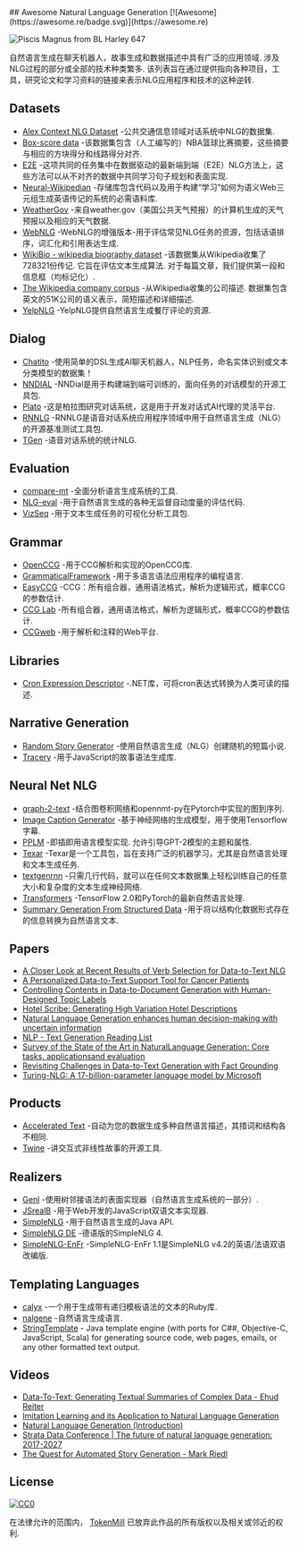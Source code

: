 <div class="github-widget" data-repo="tokenmill/awesome-nlg"></div>
<script async src="https://pagead2.googlesyndication.com/pagead/js/adsbygoogle.js"></script><ins class="adsbygoogle" style="display:block" data-ad-client="ca-pub-6890694312814945" data-ad-slot="5473692530" data-ad-format="auto"  data-full-width-responsive="true"></ins><script>(adsbygoogle = window.adsbygoogle || []).push({});</script>
## Awesome Natural Language Generation [![Awesome](https://awesome.re/badge.svg)](https://awesome.re)

![Piscis Magnus from BL Harley 647](https://raw.githubusercontent.com/tokenmill/awesome-nlg/master/logo.png)

 自然语言生成在聊天机器人，故事生成和数据描述中具有广泛的应用领域.  涉及NLG过程的部分或全部的技术种类繁多.  该列表旨在通过提供指向各种项目，工具，研究论文和学习资料的链接来表示NLG应用程序和技术的这种逆转.



## Datasets

- [Alex Context NLG Dataset](https://github.com/UFAL-DSG/alex_context_nlg_dataset) -公共交通信息领域对话系统中NLG的数据集.
- [Box-score data](https://github.com/harvardnlp/boxscore-data/) -该数据集包含（人工编写的）NBA篮球比赛摘要，这些摘要与相应的方块得分和线路得分对齐.
- [E2E](http://www.macs.hw.ac.uk/InteractionLab/E2E) -这项共同的任务集中在数据驱动的最新端到端（E2E）NLG方法上，这些方法可以从不对齐的数据中共同学习句子规划和表面实现.
- [Neural-Wikipedian](https://github.com/pvougiou/Neural-Wikipedian) -存储库包含代码以及用于构建“学习”如何为语义Web三元组生成英语传记的系统的必需语料库.
- [WeatherGov](https://cs.stanford.edu/~pliang/data/weather-data.zip) -来自weather.gov（美国公共天气预报）的计算机生成的天气预报以及相应的天气数据.
- [WebNLG](https://github.com/ThiagoCF05/webnlg) -WebNLG的增强版本-用于评估常见NLG任务的资源，包括话语排序，词汇化和引用表达生成.
- [WikiBio - wikipedia biography dataset](https://github.com/DavidGrangier/wikipedia-biography-dataset)  -该数据集从Wikipedia收集了728321份传记.  它旨在评估文本生成算法.  对于每篇文章，我们提供第一段和信息框（均标记化）.
- [The Wikipedia company corpus](https://gricad-gitlab.univ-grenoble-alpes.fr/getalp/wikipediacompanycorpus)  -从Wikipedia收集的公司描述.  数据集包含英文的51K公司的语义表示，简短描述和详细描述.
- [YelpNLG](https://nlds.soe.ucsc.edu/yelpnlg) -YelpNLG提供自然语言生成餐厅评论的资源.

## Dialog

- [Chatito](https://github.com/rodrigopivi/Chatito) -使用简单的DSL生成AI聊天机器人，NLP任务，命名实体识别或文本分类模型的数据集！
- [NNDIAL](https://github.com/shawnwun/NNDIAL) -NNDial是用于构建端到端可训练的，面向任务的对话模型的开源工具包.
- [Plato](https://github.com/uber-research/plato-research-dialogue-system) -这是柏拉图研究对话系统，这是用于开发对话式AI代理的灵活平台. 
- [RNNLG](https://github.com/shawnwun/RNNLG) -RNNLG是语音对话系统应用程序领域中用于自然语言生成（NLG）的开源基准测试工具包.
- [TGen](https://github.com/UFAL-DSG/tgen) -语音对话系统的统计NLG.

## Evaluation

- [compare-mt](https://github.com/neulab/compare-mt) -全面分析语言生成系统的工具.
- [NLG-eval](https://github.com/Maluuba/nlg-eval) -用于自然语言生成的各种无监督自动度量的评估代码.
- [VizSeq](https://github.com/facebookresearch/vizseq) -用于文本生成任务的可视化分析工具包.

## Grammar

- [OpenCCG](https://github.com/OpenCCG/openccg) -用于CCG解析和实现的OpenCCG库.
- [GrammaticalFramework](http://www.grammaticalframework.org/) -用于多语言语法应用程序的编程语言.
- [EasyCCG](https://github.com/mikelewis0/easyccg) -CCG：所有组合器，通用语法格式，解析为逻辑形式，概率CCG的参数估计.
- [CCG Lab](https://github.com/bozsahin/ccglab) -所有组合器，通用语法格式，解析为逻辑形式，概率CCG的参数估计.
- [CCGweb](https://github.com/texttheater/ccgweb) -用于解析和注释的Web平台.

## Libraries

- [Cron Expression Descriptor](https://github.com/bradymholt/cron-expression-descriptor) -.NET库，可将cron表达式转换为人类可读的描述.

## Narrative Generation

- [Random Story Generator](https://github.com/aherriot/story-generator) -使用自然语言生成（NLG）创建随机的短篇小说.
- [Tracery](https://github.com/galaxykate/tracery) -用于JavaScript的故事语法生成库.

## Neural Net NLG

- [graph-2-text](https://github.com/diegma/graph-2-text) -结合图卷积网络和opennmt-py在Pytorch中实现的图到序列.
- [Image Caption Generator](https://github.com/neural-nuts/image-caption-generator) -基于神经网络的生成模型，用于使用Tensorflow字幕.
- [PPLM](https://github.com/uber-research/PPLM)  -即插即用语言模型实现.  允许引导GPT-2模型的主题和属性.
- [Texar](https://github.com/asyml/texar) -Texar是一个工具包，旨在支持广泛的机器学习，尤其是自然语言处理和文本生成任务.
- [textgenrnn](https://github.com/minimaxir/textgenrnn) -只需几行代码，就可以在任何文本数据集上轻松训练自己的任意大小和复杂度的文本生成神经网络.
- [Transformers](https://github.com/huggingface/transformers) -TensorFlow 2.0和PyTorch的最新自然语言处理.
- [Summary Generation From Structured Data](https://github.com/akanimax/natural-language-summary-generation-from-structured-data) -用于将以结构化数据形式存在的信息转换为自然语言文本.

## Papers
- [A Closer Look at Recent Results of Verb Selection for Data-to-Text NLG](https://www.inlg2019.com/assets/papers/178_Paper.pdf)
- [A Personalized Data-to-Text Support Tool for Cancer Patients](https://www.inlg2019.com/assets/papers/28_Paper.pdf)
- [Controlling Contents in Data-to-Document Generation with Human-Designed Topic Labels](https://www.inlg2019.com/assets/papers/79_Paper.pdf)
- [Hotel Scribe: Generating High Variation Hotel Descriptions](https://www.inlg2019.com/assets/papers/44_Paper.pdf)
- [Natural Language Generation enhances human decision-making with uncertain information](https://arxiv.org/pdf/1606.03254.pdf)
- [NLP - Text Generation Reading List](https://github.com/zhongpeixiang/AI-NLP-Paper-Readings/blob/master/NLP/NLP_generation.md)
- [Survey of the State of the Art in NaturalLanguage Generation: Core tasks, applicationsand evaluation](https://arxiv.org/pdf/1703.09902.pdf)
- [Revisiting Challenges in Data-to-Text Generation with Fact Grounding](https://www.inlg2019.com/assets/papers/32_Paper.pdf)
- [Turing-NLG: A 17-billion-parameter language model by Microsoft](https://www.microsoft.com/en-us/research/blog/turing-nlg-a-17-billion-parameter-language-model-by-microsoft/)


## Products 

- [Accelerated Text](https://github.com/tokenmill/accelerated-text) -自动为您的数据生成多种自然语言描述，其措词和结构各不相同.
- [Twine](http://twinery.org/) -讲交互式非线性故事的开源工具.

## Realizers

- [Genl](https://github.com/kowey/GenI) -使用树邻接语法的表面实现器（自然语言生成系统的一部分）.
- [JSrealB](https://github.com/rali-udem/JSrealB) -用于Web开发的JavaScript双语文本实现器.
- [SimpleNLG](https://github.com/simplenlg/simplenlg) -用于自然语言生成的Java API.
- [SimpleNLG DE](https://github.com/sebischair/SimpleNLG-DE) -德语版的SimpleNLG 4.
- [SimpleNLG-EnFr](https://github.com/rali-udem/SimpleNLG-EnFr) -SimpleNLG-EnFr 1.1是SimpleNLG v4.2的英语/法语双语改编版.

## Templating Languages

- [calyx](https://github.com/maetl/calyx) -一个用于生成带有递归模板语法的文本的Ruby库.
- [nalgene](https://github.com/spro/nalgene) -自然语言生成语言.
- [StringTemplate](https://www.stringtemplate.org/) - Java template engine (with ports for C##, Objective-C, JavaScript, Scala) for generating source code, web pages, emails, or any other formatted text output. 

## Videos

- [Data-To-Text: Generating Textual Summaries of Complex Data - Ehud Reiter](https://www.youtube.com/watch?v=kFRw-wk5YOA)
- [Imitation Learning and its Application to Natural Language Generation](https://slideslive.com/38922816/imitation-learning-and-its-application-to-natural-language-generation)
- [Natural Language Generation (Introduction)](https://www.youtube.com/watch?v=4fjM72lbJaw)
- [Strata Data Conference | The future of natural language generation: 2017-2027](https://www.youtube.com/watch?v=Ls7elVbN8bI)
- [The Quest for Automated Story Generation - Mark Riedl](https://www.youtube.com/watch?v=wgcDUX_BPpk)

## License

[![CC0](http://mirrors.creativecommons.org/presskit/buttons/88x31/svg/cc-zero.svg)](http://creativecommons.org/publicdomain/zero/1.0)

在法律允许的范围内， [TokenMill](https://www.tokenmill.ai) 已放弃此作品的所有版权以及相关或邻近的权利.
